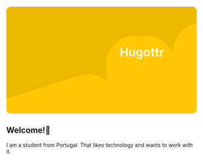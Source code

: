 ![Design and Development](https://github.com/HugoAlmeid4/HugoAlmeid4/blob/main/Frame%202%20(1).png?raw=true)

## Welcome!👋

I am a student from Portugal. That likes technology and wants to work with it.

